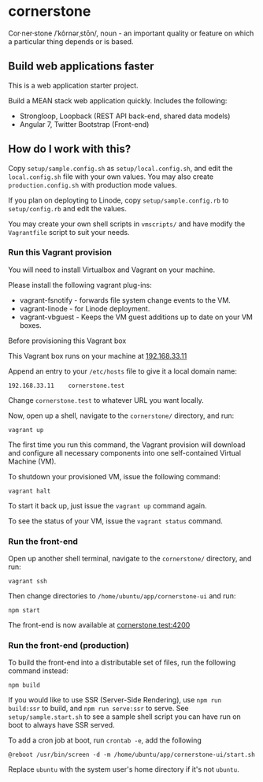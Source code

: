 # cornerstone
Cor·ner·stone /ˈkôrnərˌstōn/, noun - an important quality or feature on which a particular thing depends or is based.


## Build web applications faster

This is a web application starter project.

Build a MEAN stack web application quickly. Includes the following:

 * Strongloop, Loopback (REST API back-end, shared data models)
 * Angular 7, Twitter Bootstrap (Front-end)

## How do I work with this?

Copy `setup/sample.config.sh` as `setup/local.config.sh`, and edit the `local.config.sh` file with your own values. You may also create `production.config.sh` with production mode values.

If you plan on deployting to Linode, copy `setup/sample.config.rb` to `setup/config.rb` and edit the values.

You may create your own shell scripts in `vmscripts/` and have modify the `Vagrantfile` script to suit your needs.

### Run this Vagrant provision

You will need to install Virtualbox and Vagrant on your machine.

Please install the following vagrant plug-ins:

 * vagrant-fsnotify - forwards file system change events to the VM.
 * vagrant-linode - for Linode deployment.
 * vagrant-vbguest - Keeps the VM guest additions up to date on your VM boxes.

Before provisioning this Vagrant box

This Vagrant box runs on your machine at [192.168.33.11](192.168.33.11)

Append an entry to your `/etc/hosts` file to give it a local domain name:

```
192.168.33.11    cornerstone.test
```

Change `cornerstone.test` to whatever URL you want locally.

Now, open up a shell, navigate to the `cornerstone/` directory, and run:

```
vagrant up
```

The first time you run this command, the Vagrant provision will download and configure all necessary components into one self-contained Virtual Machine (VM).

To shutdown your provisioned VM, issue the following command:

```
vagrant halt
```

To start it back up, just issue the `vagrant up` command again.

To see the status of your VM, issue the `vagrant status` command.

### Run the front-end

Open up another shell terminal, navigate to the `cornerstone/` directory, and run:

```
vagrant ssh
```

Then change directories to `/home/ubuntu/app/cornerstone-ui` and run:

```
npm start
```

The front-end is now available at [cornerstone.test:4200](cornerstone.test:4200)


### Run the front-end (production)

To build the front-end into a distributable set of files, run the following command instead:

```
npm build
```

If you would like to use SSR (Server-Side Rendering), use `npm run build:ssr` to build, and `npm run serve:ssr` to serve. See `setup/sample.start.sh` to see a sample shell script you can have run on boot to always have SSR served.

To add a cron job at boot, run `crontab -e`, add the following

```
@reboot /usr/bin/screen -d -m /home/ubuntu/app/cornerstone-ui/start.sh
```

Replace `ubuntu` with the system user's home directory if it's not `ubuntu`.